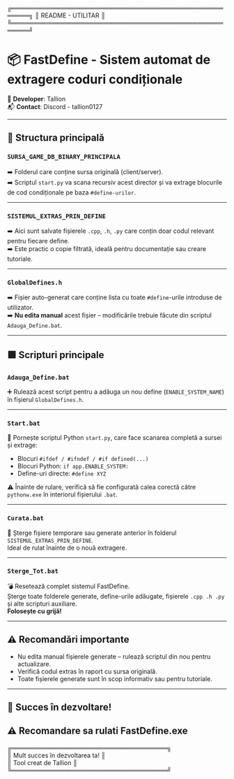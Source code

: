 ╔══════════════════════════════════════════════════════╗
║                     README - UTILITAR                ║
╚══════════════════════════════════════════════════════╝

# 📦 FastDefine - Sistem automat de extragere coduri condiționale

👤 **Developer**: Tallion  
📬 **Contact**: Discord - tallion0127 

---

## 📁 Structura principală

### `SURSA_GAME_DB_BINARY_PRINCIPALA`
➡️ Folderul care conține sursa originală (client/server).  
➡️ Scriptul `start.py` va scana recursiv acest director și va extrage blocurile de cod condiționale pe baza `#define-urilor`.

---

### `SISTEMUL_EXTRAS_PRIN_DEFINE`
➡️ Aici sunt salvate fișierele `.cpp`, `.h`, `.py` care conțin doar codul relevant pentru fiecare define.  
➡️ Este practic o copie filtrată, ideală pentru documentație sau creare tutoriale.

---

### `GlobalDefines.h`
➡️ Fișier auto-generat care conține lista cu toate `#define`-urile introduse de utilizator.  
➡️ **Nu edita manual** acest fișier – modificările trebuie făcute din scriptul `Adauga_Define.bat`.

---

## 🟩 Scripturi principale

### `Adauga_Define.bat`
➕ Rulează acest script pentru a adăuga un nou define (`ENABLE_SYSTEM_NAME`) în fișierul `GlobalDefines.h`.

---

### `Start.bat`
🚀 Pornește scriptul Python `start.py`, care face scanarea completă a sursei și extrage:

- Blocuri `#ifdef / #ifndef / #if defined(...)`
- Blocuri Python: `if app.ENABLE_SYSTEM:`
- Define-uri directe: `#define XYZ`

⚠️ Înainte de rulare, verifică să fie configurată calea corectă către `pythonw.exe` în interiorul fișierului `.bat`.

---

### `Curata.bat`
🧹 Șterge fișiere temporare sau generate anterior în folderul `SISTEMUL_EXTRAS_PRIN_DEFINE`.  
Ideal de rulat înainte de o nouă extragere.

---

### `Sterge_Tot.bat`
💣 Resetează complet sistemul FastDefine.  
Șterge toate folderele generate, define-urile adăugate, fișierele `.cpp .h .py` și alte scripturi auxiliare.  
**Folosește cu grijă!**

---

## ⚠️ Recomandări importante

- Nu edita manual fișierele generate – rulează scriptul din nou pentru actualizare.
- Verifică codul extras în raport cu sursa originală.
- Toate fișierele generate sunt în scop informativ sau pentru tutoriale.

---

## 🧠 Succes în dezvoltare!
## ⚠️ Recomandare sa rulati FastDefine.exe
╔════════════════════════════════════╗  
║   Mult succes în dezvoltarea ta!  ║  
║        Tool creat de Tallion      ║  
╚════════════════════════════════════╝  
